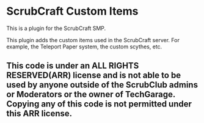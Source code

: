 <h1>ScrubCraft Custom Items</h1>
<p>This is a plugin for the ScrubCraft SMP.</p>
<p>This plugin adds the custom items used in the ScrubCraft server. For example, the Teleport Paper system, the custom scythes, etc.</p>
<h2> This code is under an ALL RIGHTS RESERVED(ARR) license and is not able to be used by anyone outside of the ScrubClub admins or Moderators or the owner of TechGarage. Copying any of this code is not permitted under this ARR license.</h2>
